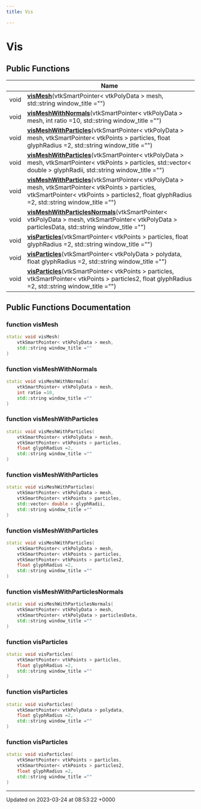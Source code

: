 ```yaml
---
title: Vis

---
```


# Vis





## Public Functions

|                | Name           |
| -------------- | -------------- |
| void | **[visMesh](../Classes/classVis.md#function-vismesh)**(vtkSmartPointer< vtkPolyData > mesh, std::string window_title ="") |
| void | **[visMeshWithNormals](../Classes/classVis.md#function-vismeshwithnormals)**(vtkSmartPointer< vtkPolyData > mesh, int ratio =10, std::string window_title ="") |
| void | **[visMeshWithParticles](../Classes/classVis.md#function-vismeshwithparticles)**(vtkSmartPointer< vtkPolyData > mesh, vtkSmartPointer< vtkPoints > particles, float glyphRadius =2, std::string window_title ="") |
| void | **[visMeshWithParticles](../Classes/classVis.md#function-vismeshwithparticles)**(vtkSmartPointer< vtkPolyData > mesh, vtkSmartPointer< vtkPoints > particles, std::vector< double > glyphRadii, std::string window_title ="") |
| void | **[visMeshWithParticles](../Classes/classVis.md#function-vismeshwithparticles)**(vtkSmartPointer< vtkPolyData > mesh, vtkSmartPointer< vtkPoints > particles, vtkSmartPointer< vtkPoints > particles2, float glyphRadius =2, std::string window_title ="") |
| void | **[visMeshWithParticlesNormals](../Classes/classVis.md#function-vismeshwithparticlesnormals)**(vtkSmartPointer< vtkPolyData > mesh, vtkSmartPointer< vtkPolyData > particlesData, std::string window_title ="") |
| void | **[visParticles](../Classes/classVis.md#function-visparticles)**(vtkSmartPointer< vtkPoints > particles, float glyphRadius =2, std::string window_title ="") |
| void | **[visParticles](../Classes/classVis.md#function-visparticles)**(vtkSmartPointer< vtkPolyData > polydata, float glyphRadius =2, std::string window_title ="") |
| void | **[visParticles](../Classes/classVis.md#function-visparticles)**(vtkSmartPointer< vtkPoints > particles, vtkSmartPointer< vtkPoints > particles2, float glyphRadius =2, std::string window_title ="") |

## Public Functions Documentation

### function visMesh

```cpp
static void visMesh(
    vtkSmartPointer< vtkPolyData > mesh,
    std::string window_title =""
)
```


### function visMeshWithNormals

```cpp
static void visMeshWithNormals(
    vtkSmartPointer< vtkPolyData > mesh,
    int ratio =10,
    std::string window_title =""
)
```


### function visMeshWithParticles

```cpp
static void visMeshWithParticles(
    vtkSmartPointer< vtkPolyData > mesh,
    vtkSmartPointer< vtkPoints > particles,
    float glyphRadius =2,
    std::string window_title =""
)
```


### function visMeshWithParticles

```cpp
static void visMeshWithParticles(
    vtkSmartPointer< vtkPolyData > mesh,
    vtkSmartPointer< vtkPoints > particles,
    std::vector< double > glyphRadii,
    std::string window_title =""
)
```


### function visMeshWithParticles

```cpp
static void visMeshWithParticles(
    vtkSmartPointer< vtkPolyData > mesh,
    vtkSmartPointer< vtkPoints > particles,
    vtkSmartPointer< vtkPoints > particles2,
    float glyphRadius =2,
    std::string window_title =""
)
```


### function visMeshWithParticlesNormals

```cpp
static void visMeshWithParticlesNormals(
    vtkSmartPointer< vtkPolyData > mesh,
    vtkSmartPointer< vtkPolyData > particlesData,
    std::string window_title =""
)
```


### function visParticles

```cpp
static void visParticles(
    vtkSmartPointer< vtkPoints > particles,
    float glyphRadius =2,
    std::string window_title =""
)
```


### function visParticles

```cpp
static void visParticles(
    vtkSmartPointer< vtkPolyData > polydata,
    float glyphRadius =2,
    std::string window_title =""
)
```


### function visParticles

```cpp
static void visParticles(
    vtkSmartPointer< vtkPoints > particles,
    vtkSmartPointer< vtkPoints > particles2,
    float glyphRadius =2,
    std::string window_title =""
)
```


-------------------------------

Updated on 2023-03-24 at 08:53:22 +0000